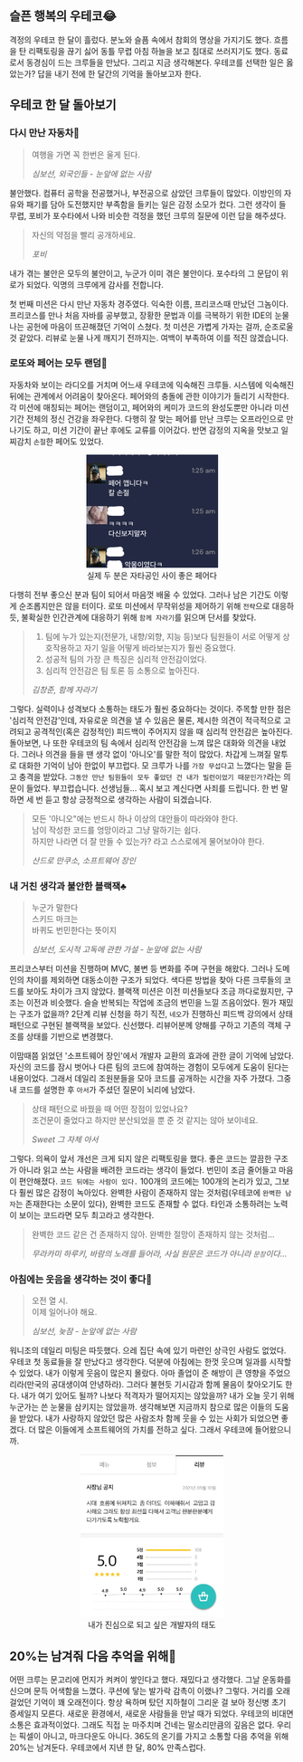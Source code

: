 ## 슬픈 행복의 우테코😂
격정의 우테코 한 달이 흘렀다. 분노와 슬픔 속에서 참회의 명상을 가지기도 했다. 
흐름을 탄 리팩토링을 끊기 싫어 동틀 무렵 아침 하늘을 보고 침대로 쓰러지기도 했다. 
동료로서 동경심이 드는 크루들을 만났다. 그리고 지금 생각해본다. 
우테코를 선택한 일은 옳았는가? 답을 내기 전에 한 달간의 기억을 돌아보고자 한다.

## 우테코 한 달 돌아보기
### 다시 만난 자동차🚗
> 여행을 가면 꼭 한번은 울게 된다.
>
>_심보선, 외국인들 - 눈앞에 없는 사람_

불안했다. 컴퓨터 공학을 전공했거나, 부전공으로 삼았던 크루들이 많았다. 
이방인의 자유와 패기를 담아 도전했지만 부족함을 들키는 일은 감정 소모가 컸다. 
그런 생각이 들 무렵, 포비가 포수타에서 나와 비슷한 걱정을 했던 크루의 질문에 이런 답을 해주셨다.
> 자신의 약점을 빨리 공개하세요.
>
>_포비_

내가 겪는 불안은 모두의 불안이고, 누군가 이미 겪은 불안이다. 포수타의 그 문답이 위로가 되었다. 익명의 크루에게 감사를 전합니다.

첫 번째 미션은 다시 만난 자동차 경주였다. 익숙한 이름, 프리코스때 만났던 그놈이다. 
프리코스를 만나 처음 자바를 공부했고, 장황한 문법과 이를 극복하기 위한 IDE의 눈물 나는 공헌에 마음이 뜨끈해졌던 기억이 스쳤다. 
첫 미션은 가볍게 가자는 걸까, 순조로울 것 같았다. 리뷰로 눈물 나게 깨지기 전까지는. 여백이 부족하여 이를 적진 않겠습니다.

### 로또와 페어는 모두 랜덤🤝
자동차와 보이는 라디오를 거치며 어느새 우테코에 익숙해진 크루들. 시스템에 익숙해진 뒤에는 관계에서 어려움이 찾아온다. 
페어와의 충돌에 관한 이야기가 들리기 시작한다. 각 미션에 매칭되는 페어는 랜덤이고, 페어와의 케미가 코드의 완성도뿐만 아니라 미션 기간 전체의 정신 건강을 좌우한다. 
다행히 잘 맞는 페어를 만난 크루는 오프라인으로 만나기도 하고, 미션 기간이 끝난 후에도 교류를 이어갔다. 반면 감정의 지옥을 맛보고 일찌감치 `손절`한 페어도 있었다.

<p align="center"><img src="imagesrc/페어 손절_JYP.png"><br>
실제 두 분은 자타공인 사이 좋은 페어다
</p> 

다행히 전부 좋으신 분과 팀이 되어서 마음껏 배울 수 있었다. 그러나 남은 기간도 이렇게 순조롭지만은 않을 터이다. 
로또 미션에서 무작위성을 제어하기 위해 `전략`으로 대응하듯, 불확실한 인간관계에 대응하기 위해 `함께 자라기`를 읽으며 단서를 찾았다.
> 1. 팀에 누가 있는지(전문가, 내향/외향, 지능 등)보다 팀원들이 서로 어떻게 상호작용하고 자기 일을 어떻게 바라보는지가 훨씬 중요했다.
> 2. 성공적 팀의 가장 큰 특징은 심리적 안전감이었다.
> 3. 심리적 안전감은 팀 토론 등 소통으로 높아진다.
>
>_김창준, 함께 자라기_

그렇다. 실력이나 성격보다 소통하는 태도가 훨씬 중요하다는 것이다. 
주목할 만한 점은 '심리적 안전감'인데, 자유로운 의견을 낼 수 있음은 물론, 
제시한 의견이 적극적으로 고려되고 공격적인(혹은 감정적인) 피드백이 주어지지 않을 때 심리적 안전감은 높아진다. 
돌아보면, 나 또한 우테코의 팀 속에서 심리적 안전감을 느껴 많은 대화와 의견을 내었다. 그러나 의견을 들을 땐 생각 없이 '아니오'를 말한 적이 많았다. 
차갑게 느껴질 말투로 대화한 기억이 남아 한없이 부끄럽다. 모 크루가 나를 `가장 무섭다`고 느꼈다는 말을 듣고 충격을 받았다. 
`그동안 만난 팀원들이 모두 좋았던 건 내가 빌런이었기 때문인가?`라는 의문이 들었다. 
부끄럽습니다. 선생님들... 혹시 보고 계신다면 사죄를 드립니다. 
한 번 말하면 세 번 듣고 항상 긍정적으로 생각하는 사람이 되겠습니다.

> 모든 '아니오"에는 반드시 하나 이상의 대안들이 따라와야 한다.<br>
> 남이 작성한 코드를 엉망이라고 그냥 말하기는 쉽다.<br> 
> 하지만 나라면 더 잘 만들 수 있는가? 라고 스스로에게 물어보야야 한다.
>
>_산드로 만쿠소, 소프트웨어 장인_


### 내 거친 생각과 불안한 블랙잭♣️
> 누군가 말한다<br>
> 스키드 마크는<br>
> 바퀴도 번민한다는 뜻이지<br>
> 
>_심보선, 도시적 고독에 관한 가설 - 눈앞에 없는 사람_

프리코스부터 미션을 진행하며 MVC, 불변 등 변화를 주며 구현을 해왔다. 그러나 도메인의 차이를 제외하면 대동소이한 구조가 되었다. 
색다른 방법을 찾아 다른 크루들의 코드를 보아도 차이가 크지 않았다. 
블랙잭 미션은 이전 미션들보다 조금 까다로웠지만, 구조는 이전과 비슷했다. 슬슬 반복되는 작업에 조금의 번민을 느낄 즈음이었다. 
뭔가 재밌는 구조가 없을까?
2단계 리뷰 신청을 하기 직전, `네오`가 진행하신 피드백 강의에서 상태 패턴으로 구현된 블랙잭을 보았다. 신선했다. 
리뷰어분께 양해를 구하고 기존의 객체 구조를 상태를 기반으로 변경했다.

이맘때쯤 읽었던 '소프트웨어 장인'에서 개발자 교환의 효과에 관한 글이 기억에 남았다. 
자신의 코드를 잠시 벗어나 다른 팀의 코드에 참여하는 경험이 모두에게 도움이 된다는 내용이었다. 
그래서 데일리 조원분들을 모아 코드를 공개하는 시간을 자주 가졌다. 그중 내 코드를 설명한 후 `아서`가 주셨던 질문이 뇌리에 남았다.
> 상태 패턴으로 바꿨을 때 어떤 장점이 있었나요?<br> 
> 조건문이 줄었다고 하지만 분산되었을 뿐 준 것 같지는 않아 보이네요.
>
>_Sweet 그 자체 아서_

그렇다. 의욕이 앞서 개선은 크게 되지 않은 리팩토링을 했다. 
좋은 코드는 깔끔한 구조가 아니라 읽고 쓰는 사람을 배려한 코드라는 생각이 들었다. 
번민이 조금 줄어들고 마음이 편안해졌다. `코드 뒤에는 사람이 있다.` 100개의 코드에는 100개의 논리가 있고, 
그보다 훨씬 많은 감정이 녹아있다. 완벽한 사람이 존재하지 않는 것처럼(우테코에 `완벽한 남자`는 존재한다는 소문이 있다), 
완벽한 코드도 존재할 수 없다. 타인과 소통하려는 노력이 보이는 코드라면 모두 최고라고 생각한다.

> 완벽한 코드 같은 건 존재하지 않아. 완벽한 절망이 존재하지 않는 것처럼...
>
>_무라카미 하루키, 바람의 노래를 들어라, 사실 원문은 코드가 아니라 `문장`이다..._

### 아침에는 웃음을 생각하는 것이 좋다🌄
> 오전 열 시.<br>
이제 일어나야 해요.
>
>_심보선, 늦잠 - 눈앞에 없는 사람_

워니조의 데일리 미팅은 따듯했다. 으레 집단 속에 있기 마련인 상극인 사람도 없었다. 
우테코 첫 동료들을 잘 만났다고 생각한다. 덕분에 아침에는 한껏 웃으며 일과를 시작할 수 있었다. 
내가 이렇게 웃음이 많은지 몰랐다. 아마 졸업이 준 해방이 큰 영향을 주었으리라(만국의 공대생이여 안녕하라). 
그러다 불현듯 기시감과 함께 물음이 찾아오기도 한다. 내가 여기 있어도 될까? 나보다 적격자가 떨어지지는 않았을까? 
내가 오늘 웃기 위해 누군가는 쓴 눈물을 삼키지는 않았을까. 생각해보면 지금까지 참으로 많은 이들의 도움을 받았다. 
내가 사랑하지 않았던 많은 사람조차 함께 웃을 수 있는 사회가 되었으면 좋겠다. 
더 많은 이들에게 소프트웨어의 가치를 전하고 싶다. 그래서 우테코에 들어왔으니까.

<p align="center"><img src="imagesrc/존경하는 태도.jpg" width="50%" height="50%"><br>
내가 진심으로 되고 싶은 개발자의 태도</p> 

## 20%는 남겨줘 다음 추억을 위해👋
어떤 크루는 문고리에 먼지가 켜켜이 쌓인다고 했다. 재밌다고 생각했다. 
그날 운동화를 신으며 문득 어색함을 느꼈다. 쿠션에 닿는 발가락 감촉이 이랬나? 
그렇다. 거리를 오래 걸었던 기억이 꽤 오래전이다. 
항상 욕하며 탔던 지하철이 그리운 걸 보아 정신병 초기 증세일지 모른다. 
새로운 환경에서, 새로운 사람들을 만날 때가 되었다. 우테코의 비대면 소통은 효과적이었다. 
그래도 직접 눈 마주치며 건네는 말소리만큼의 깊음은 없다. 
우리는 픽셀이 아니고, 마크다운도 아니다. 36도의 온기를 가지고 소통할 다음 추억을 위해 20%는 남겨둔다. 
우테코에서 지낸 한 달, 80% 만족스럽다. 
